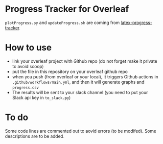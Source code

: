 
# Progress Tracker for Overleaf


`plotProgress.py` and `updateProgress.sh` are coming from [latex-progress-tracker](https://github.com/tjburch/latex-progress-tracker).

# How to use

- link your overleaf project with Github repo (do not forget make it private to avoid scoop)
- put the file in this repository on your overleaf github repo
- when you push (from overleaf or your local), it triggers Github actions in `.github/workflows/main.yml`, and then it will generate graphs and `progress.csv` 
- The results will be sent to your slack channel (you need to put your Slack api key  in `to_slack.py`) 

# To do
Some code lines are commented out to aovid errors (to be modifed).
Some descriptions are to be added.
